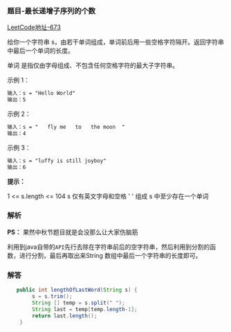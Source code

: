 ### 题目-最长递增子序列的个数

[LeetCode地址-673](https://leetcode-cn.com/problems/number-of-longest-increasing-subsequence/)

给你一个字符串 s，由若干单词组成，单词前后用一些空格字符隔开。返回字符串中最后一个单词的长度。

单词 是指仅由字母组成、不包含任何空格字符的最大子字符串。

示例 1：

```txt
输入：s = "Hello World"
输出：5
```

示例 2：

```txt
输入：s = "   fly me   to   the moon  "
输出：4
```

示例 3：

```txt
输入：s = "luffy is still joyboy"
输出：6
```

**提示：**

1 <= s.length <= 104
s 仅有英文字母和空格 ' ' 组成
s 中至少存在一个单词

### 解析

**PS：** 果然中秋节题目就是会没那么让大家伤脑筋

利用到java自带的`API`先行去除在字符串前后的空字符串，然后利用到分割的函数，进行分割，最后再取出来String 数组中最后一个字符串的长度即可。

### 解答

```java
   public int lengthOfLastWord(String s) {
        s = s.trim();
        String [] temp = s.split(" ");
        String last = temp[temp.length-1];
        return last.length();
    }
```

